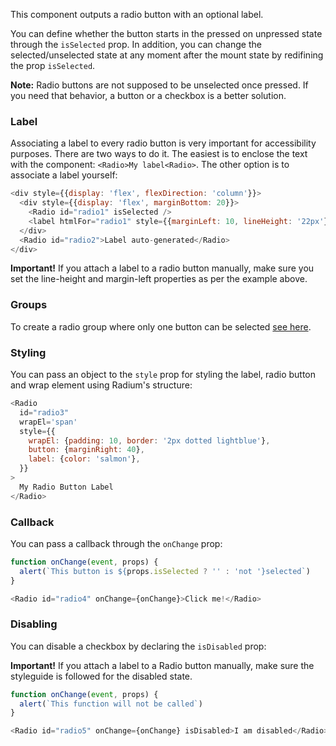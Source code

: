 This component outputs a radio button with an optional label.

You can define whether the button starts in the pressed on unpressed state through the `isSelected` prop. In addition, you can change the selected/unselected state at any moment after the mount state by redifining the prop `isSelected`.

**Note:** Radio buttons are not supposed to be unselected once pressed. If you need that behavior, a button or a checkbox is a better solution.

### Label
Associating a label to every radio button is very important for accessibility purposes. There are two ways to do it. The easiest is to enclose the text with the component: `<Radio>My label<Radio>`. The other option is to associate a label yourself:

```js
<div style={{display: 'flex', flexDirection: 'column'}}>
  <div style={{display: 'flex', marginBottom: 20}}>
    <Radio id="radio1" isSelected />
    <label htmlFor="radio1" style={{marginLeft: 10, lineHeight: '22px'}}>Label associated manually</label>
  </div>
  <Radio id="radio2">Label auto-generated</Radio>
</div>
```
**Important!** If you attach a label to a radio button manually, make sure you set the line-height and margin-left properties as per the example above.

### Groups
To create a radio group where only one button can be selected [see here](#radiogroup).

### Styling
You can pass an object to the `style` prop for styling the label, radio button and wrap element using Radium's structure:
```js
<Radio
  id="radio3"
  wrapEl='span'
  style={{
    wrapEl: {padding: 10, border: '2px dotted lightblue'},
    button: {marginRight: 40},
    label: {color: 'salmon'},
  }}
>
  My Radio Button Label
</Radio>
```


### Callback
You can pass a callback through the `onChange` prop:

```js
function onChange(event, props) {
  alert(`This button is ${props.isSelected ? '' : 'not '}selected`)
}

<Radio id="radio4" onChange={onChange}>Click me!</Radio>
```

### Disabling
You can disable a checkbox by declaring the `isDisabled` prop:

**Important!** If you attach a label to a Radio button manually, make sure the styleguide is followed for the disabled state.

```js
function onChange(event, props) {
  alert(`This function will not be called`)
}

<Radio id="radio5" onChange={onChange} isDisabled>I am disabled</Radio>
```
